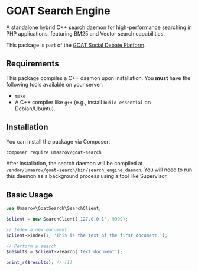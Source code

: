 # GOAT Search Engine

A standalone hybrid C++ search daemon for high-performance searching in PHP applications, featuring BM25 and Vector search capabilities.

This package is part of the [GOAT Social Debate Platform](https://github.com/umaarov/goat-dev).

## Requirements

This package compiles a C++ daemon upon installation. You **must** have the following tools available on your server:

* `make`
* A C++ compiler like `g++` (e.g., install `build-essential` on Debian/Ubuntu).

## Installation

You can install the package via Composer:

```bash
composer require umaarov/goat-search
```
After installation, the search daemon will be compiled at `vendor/umaarov/goat-search/bin/search_engine_daemon`. You will need to run this daemon as a background process using a tool like Supervisor.

## Basic Usage

```php
use Umaarov\GoatSearch\SearchClient;

$client = new SearchClient('127.0.0.1', 9999);

// Index a new document
$client->index(1, 'This is the text of the first document.');

// Perform a search
$results = $client->search('text document');

print_r($results); // [1]
```

